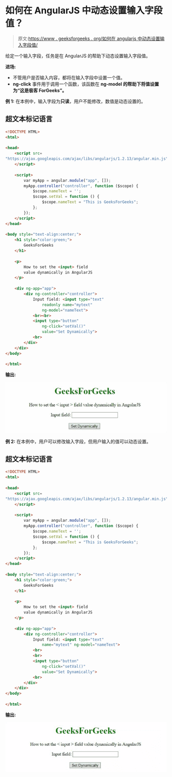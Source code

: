 # 如何在 AngularJS 中动态设置输入字段值？

> 原文:[https://www . geeksforgeeks . org/如何在 angularjs 中动态设置输入字段值/](https://www.geeksforgeeks.org/how-to-set-the-input-field-value-dynamically-in-angularjs/)

给定一个输入字段，任务是在 AngularJS 的帮助下动态设置输入字段值。

**进场:**

*   不管用户是否输入内容，都将在输入字段中设置一个值。
*   **ng-click** 事件用于调用一个函数，该函数在 **ng-model 的帮助下将值设置为“这是极客 ForGeeks”。**

**例 1:** 在本例中，输入字段为**只读**，用户不能修改，数值是动态设置的。

## 超文本标记语言

```html
<!DOCTYPE HTML>
<html>

<head>
    <script src=
"https://ajax.googleapis.com/ajax/libs/angularjs/1.2.13/angular.min.js">
    </script>

    <script>
        var myApp = angular.module("app", []);
        myApp.controller("controller", function ($scope) {
            $scope.nameText = '';
            $scope.setVal = function () {
                $scope.nameText = "This is GeeksForGeeks";
            };
        });
    </script>
</head>

<body style="text-align:center;">
    <h1 style="color:green;">
        GeeksForGeeks
    </h1>

    <p>
        How to set the <input> field 
        value dynamically in AngularJS
    </p>

    <div ng-app="app">
        <div ng-controller="controller">
            Input field: <input type="text" 
                readonly name="mytext" 
                ng-model="nameText">
            <br><br>
            <input type="button" 
                ng-click="setVal()" 
                value="Set Dynamically">
            <br>
        </div>
    </div>
</body>

</html>
```

**输出:**

![](img/aee745ecb30e6ef6b8bd32a3e40e0aeb.png)

**例 2:** 在本例中，用户可以修改输入字段，但用户输入的值可以动态设置。

## 超文本标记语言

```html
<!DOCTYPE HTML>
<html>

<head>
    <script src=
"https://ajax.googleapis.com/ajax/libs/angularjs/1.2.13/angular.min.js">
    </script>

    <script>
        var myApp = angular.module("app", []);
        myApp.controller("controller", function ($scope) {
            $scope.nameText = '';
            $scope.setVal = function () {
                $scope.nameText = "This is GeeksForGeeks";
            };
        });
    </script>
</head>

<body style="text-align:center;">
    <h1 style="color:green;">
        GeeksForGeeks
    </h1>

    <p>
        How to set the <input> field 
        value dynamically in AngularJS
    </p>

    <div ng-app="app">
        <div ng-controller="controller">
            Input field: <input type="text" 
                name="mytext" ng-model="nameText">
            <br>
            <br>
            <input type="button" 
                ng-click="setVal()" 
                value="Set Dynamically">
            <br>
        </div>
    </div>
</body>

</html>
```

**输出:**

![](img/57dc771924242da81b71898bbf0c4c55.png)